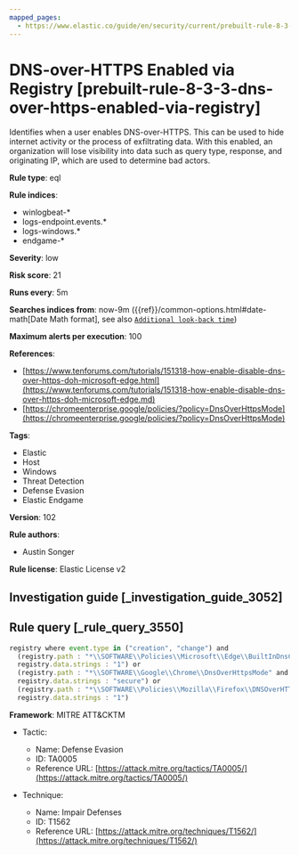 ```yaml
---
mapped_pages:
  - https://www.elastic.co/guide/en/security/current/prebuilt-rule-8-3-3-dns-over-https-enabled-via-registry.html
---
```


# DNS-over-HTTPS Enabled via Registry [prebuilt-rule-8-3-3-dns-over-https-enabled-via-registry]

Identifies when a user enables DNS-over-HTTPS. This can be used to hide internet activity or the process of exfiltrating data. With this enabled, an organization will lose visibility into data such as query type, response, and originating IP, which are used to determine bad actors.

**Rule type**: eql

**Rule indices**:

* winlogbeat-*
* logs-endpoint.events.*
* logs-windows.*
* endgame-*

**Severity**: low

**Risk score**: 21

**Runs every**: 5m

**Searches indices from**: now-9m ({{ref}}/common-options.html#date-math[Date Math format], see also [`Additional look-back time`](docs-content://solutions/security/detect-and-alert/create-detection-rule.md#rule-schedule))

**Maximum alerts per execution**: 100

**References**:

* [https://www.tenforums.com/tutorials/151318-how-enable-disable-dns-over-https-doh-microsoft-edge.html](https://www.tenforums.com/tutorials/151318-how-enable-disable-dns-over-https-doh-microsoft-edge.md)
* [https://chromeenterprise.google/policies/?policy=DnsOverHttpsMode](https://chromeenterprise.google/policies/?policy=DnsOverHttpsMode)

**Tags**:

* Elastic
* Host
* Windows
* Threat Detection
* Defense Evasion
* Elastic Endgame

**Version**: 102

**Rule authors**:

* Austin Songer

**Rule license**: Elastic License v2

## Investigation guide [_investigation_guide_3052]



## Rule query [_rule_query_3550]

```js
registry where event.type in ("creation", "change") and
  (registry.path : "*\\SOFTWARE\\Policies\\Microsoft\\Edge\\BuiltInDnsClientEnabled" and
  registry.data.strings : "1") or
  (registry.path : "*\\SOFTWARE\\Google\\Chrome\\DnsOverHttpsMode" and
  registry.data.strings : "secure") or
  (registry.path : "*\\SOFTWARE\\Policies\\Mozilla\\Firefox\\DNSOverHTTPS" and
  registry.data.strings : "1")
```

**Framework**: MITRE ATT&CKTM

* Tactic:

    * Name: Defense Evasion
    * ID: TA0005
    * Reference URL: [https://attack.mitre.org/tactics/TA0005/](https://attack.mitre.org/tactics/TA0005/)

* Technique:

    * Name: Impair Defenses
    * ID: T1562
    * Reference URL: [https://attack.mitre.org/techniques/T1562/](https://attack.mitre.org/techniques/T1562/)



